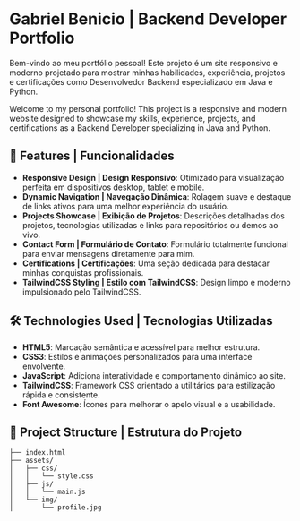 # Gabriel Benicio | Backend Developer Portfolio

Bem-vindo ao meu portfólio pessoal! Este projeto é um site responsivo e moderno projetado para mostrar minhas habilidades, experiência, projetos e certificações como Desenvolvedor Backend especializado em Java e Python.

Welcome to my personal portfolio! This project is a responsive and modern website designed to showcase my skills, experience, projects, and certifications as a Backend Developer specializing in Java and Python.

## 🌟 Features | Funcionalidades

- **Responsive Design | Design Responsivo**: Otimizado para visualização perfeita em dispositivos desktop, tablet e mobile.
- **Dynamic Navigation | Navegação Dinâmica**: Rolagem suave e destaque de links ativos para uma melhor experiência do usuário.
- **Projects Showcase | Exibição de Projetos**: Descrições detalhadas dos projetos, tecnologias utilizadas e links para repositórios ou demos ao vivo.
- **Contact Form | Formulário de Contato**: Formulário totalmente funcional para enviar mensagens diretamente para mim.
- **Certifications | Certificações**: Uma seção dedicada para destacar minhas conquistas profissionais.
- **TailwindCSS Styling | Estilo com TailwindCSS**: Design limpo e moderno impulsionado pelo TailwindCSS.

## 🛠️ Technologies Used | Tecnologias Utilizadas

- **HTML5**: Marcação semântica e acessível para melhor estrutura.
- **CSS3**: Estilos e animações personalizados para uma interface envolvente.
- **JavaScript**: Adiciona interatividade e comportamento dinâmico ao site.
- **TailwindCSS**: Framework CSS orientado a utilitários para estilização rápida e consistente.
- **Font Awesome**: Ícones para melhorar o apelo visual e a usabilidade.

## 📂 Project Structure | Estrutura do Projeto

```
├── index.html
├── assets/
│   ├── css/
│   │   └── style.css
│   ├── js/
│   │   └── main.js
│   └── img/
│       └── profile.jpg
```